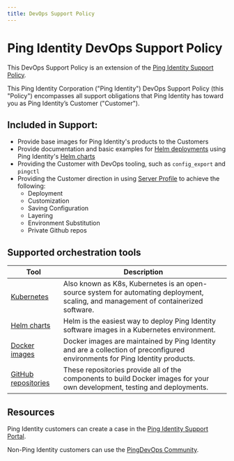 ```yaml
---
title: DevOps Support Policy
---
```

# Ping Identity DevOps Support Policy

This DevOps Support Policy is an extension of the [Ping Identity Support Policy](https://www.pingidentity.com/en/legal/support-policy.html).

This Ping Identity Corporation ("Ping Identity") DevOps Support Policy (this "Policy") encompasses all support obligations that Ping Identity has toward you as Ping Identity’s Customer ("Customer").

## Included in Support:

* Provide base images for Ping Identity's products to the Customers
* Provide documentation and basic examples for  [Helm deployments](https://helm.pingidentity.com/) using Ping Identity's [Helm charts](https://github.com/pingidentity/helm-charts)
* Providing the Customer with DevOps tooling, such as `config_export` and `pingctl`
* Providing the Customer direction in using [Server Profile](https://devops.pingidentity.com/how-to/containerAnatomy/) to achieve the following:
    * Deployment
    * Customization
    * Saving Configuration
    * Layering
    * Environment Substitution
    * Private Github repos

## Supported orchestration tools

|Tool                                                        |Description                                                                                                                         |
|------------------------------------------------------------|------------------------------------------------------------------------------------------------------------------------------------|
|[Kubernetes](https://kubernetes.io/)                        |Also known as K8s, Kubernetes is an open-source system for automating deployment, scaling, and management of containerized software.|
|[Helm charts](https://helm.pingidentity.com/)               |Helm is the easiest way to deploy Ping Identity software images in a Kubernetes environment.                                        |
|[Docker images](https://hub.docker.com/u/pingidentity)      |Docker images are maintained by Ping Identity and are a collection of preconfigured environments for Ping Identity products.        |
|[GitHub repositories](https://github.com/topics/ping-devops)|These repositories provide all of the components to build Docker images for your own development, testing and deployments.          |

## Resources

Ping Identity customers can create a case in the [Ping Identity Support Portal](https://support.pingidentity.com/s/).

Non-Ping Identity customers can use the [PingDevOps Community](https://support.pingidentity.com/s/topic/0TO1W000000IF30WAG/pingdevops).
